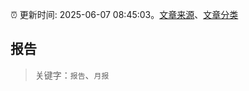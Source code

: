 :alarm_clock: 更新时间: 2025-06-07 08:45:03。[文章来源](/README.md)、[文章分类](/TAGS.md)

## 报告


> 关键字：`报告`、`月报`



